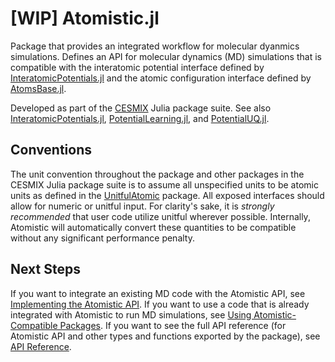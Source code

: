 # [WIP] Atomistic.jl

Package that provides an integrated workflow for molecular dyanmics simulations. Defines an API for molecular dynamics (MD) simulations that is compatible with the interatomic potential interface defined by [InteratomicPotentials.jl](https://github.com/cesmix-mit/InteratomicPotentials.jl) and the atomic configuration interface defined by [AtomsBase.jl](https://github.com/JuliaMolSim/AtomsBase.jl).

Developed as part of the [CESMIX](https://computing.mit.edu/cesmix/) Julia package suite. See also [InteratomicPotentials.jl](https://github.com/cesmix-mit/InteratomicPotentials.jl), [PotentialLearning.jl](https://github.com/cesmix-mit/PotentialLearning.jl), and [PotentialUQ.jl](https://github.com/cesmix-mit/PotentialUQ.jl).

## Conventions

The unit convention throughout the package and other packages in the CESMIX Julia package suite is to assume all unspecified units to be atomic units as defined in the [UnitfulAtomic](https://github.com/sostock/UnitfulAtomic.jl) package. All exposed interfaces should allow for numeric or unitful input. For clarity's sake, it is _strongly recommended_ that user code utilize unitful wherever possible. Internally, Atomistic will automatically convert these quantities to be compatible without any significant performance penalty.

## Next Steps

If you want to integrate an existing MD code with the Atomistic API, see [Implementing the Atomistic API](@ref). If you want to use a code that is already integrated with Atomistic to run MD simulations, see [Using Atomistic-Compatible Packages](@ref). If you want to see the full API reference (for Atomistic API and other types and functions exported by the package), see [API Reference](@ref).
